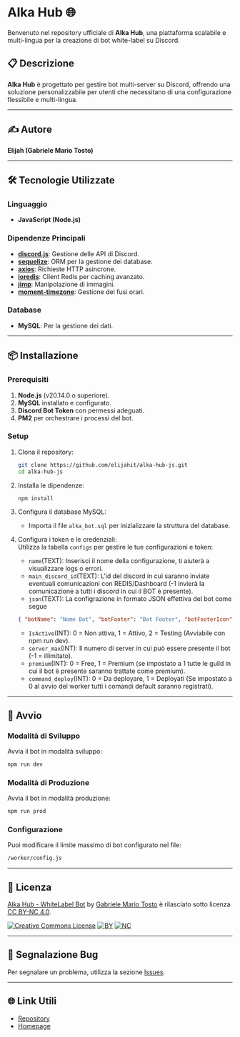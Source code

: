 
# Alka Hub 🌐  

Benvenuto nel repository ufficiale di **Alka Hub**, una piattaforma scalabile e multi-lingua per la creazione di bot white-label su Discord.

## 📋 Descrizione
**Alka Hub** è progettato per gestire bot multi-server su Discord, offrendo una soluzione personalizzabile per utenti che necessitano di una configurazione flessibile e multi-lingua.

---

## ✍️ Autore  
**Elijah (Gabriele Mario Tosto)**

---

## 🛠️ Tecnologie Utilizzate  

### Linguaggio  
- **JavaScript (Node.js)**  

### Dipendenze Principali  
- **[discord.js](https://discord.js.org/)**: Gestione delle API di Discord.  
- **[sequelize](https://sequelize.org/)**: ORM per la gestione dei database.  
- **[axios](https://axios-http.com/)**: Richieste HTTP asincrone.  
- **[ioredis](https://github.com/luin/ioredis)**: Client Redis per caching avanzato.  
- **[jimp](https://github.com/oliver-moran/jimp)**: Manipolazione di immagini.  
- **[moment-timezone](https://momentjs.com/timezone/)**: Gestione dei fusi orari.  

### Database  
- **MySQL**: Per la gestione dei dati.  

---

## 📦 Installazione  

### Prerequisiti  
1. **Node.js** (v20.14.0 o superiore).  
2. **MySQL** installato e configurato.  
3. **Discord Bot Token** con permessi adeguati.  
4. **PM2** per orchestrare i processi del bot.  

### Setup  
1. Clona il repository:  
   ```bash  
   git clone https://github.com/elijahit/alka-hub-js.git  
   cd alka-hub-js  
   ```
2. Installa le dipendenze:  
   ```bash  
   npm install  
   ```

3. Configura il database MySQL:  
   - Importa il file `alka_bot.sql` per inizializzare la struttura del database.

4. Configura i token e le credenziali:  
   Utilizza la tabella ```configs``` per gestire le tue configurazioni e token:
   - ```name```(TEXT): Inserisci il nome della configurazione, ti aiuterà a visualizzare logs o errori.
   - ```main_discord_id```(TEXT): L'id del discord in cui saranno inviate eventuali comunicazioni con REDIS/Dashboard (-1 invierà la comunicazione a tutti i discord in cui il BOT è presente).
   - ```json```(TEXT): La configrazione in formato JSON effettiva del bot come segue 
   ```json 
   { "botName": "Nome Bot", "botFooter": "Bot Footer", "botFooterIcon": "https://cdn.discordapp.com/app-icons/843183839869665280/6bafa96797abd3b0344721c58d6e5502.png", "token": "TOKEN_HERE", "clientId": "ID_APPLICAZIONE", "presenceStatus": ["PRESENCE 1", "PRESENCE 2", "PRESENCE 3", ...] }
   ```
   - ```IsActive```(INT): 0 = Non attiva, 1 = Attivo, 2 = Testing (Avviabile con npm run dev).
   - ```server_max```(INT): Il numero di server in cui può essere presente il bot (-1 = illimitato).
   - ```premium```(INT): 0 = Free, 1 = Premium (se impostato a 1 tutte le guild in cui il bot è presente saranno trattate come premium).
   - ```command_deploy```(INT): 0 = Da deployare, 1 = Deployati (Se impostato a 0 al avvio del worker tutti i comandi default saranno registrati).
   

---

## 🚀 Avvio  

### Modalità di Sviluppo  
Avvia il bot in modalità sviluppo:  
```bash
npm run dev
```

### Modalità di Produzione  
Avvia il bot in modalità produzione:  
```bash
npm run prod
```

### Configurazione  
Puoi modificare il limite massimo di bot configurato nel file:  
```bash
/worker/config.js
```

---

## 📄 Licenza  
[Alka Hub - WhiteLabel Bot](https://github.com/elijahit/alka-hub-js) by [Gabriele Mario Tosto](https://www.linkedin.com/in/gabriele-tosto) è rilasciato sotto licenza [CC BY-NC 4.0](https://creativecommons.org/licenses/by-nc/4.0/?ref=chooser-v1).  

[![Creative Commons License](https://mirrors.creativecommons.org/presskit/icons/cc.svg?ref=chooser-v1)](https://creativecommons.org/licenses/by-nc/4.0/?ref=chooser-v1)
[![BY](https://mirrors.creativecommons.org/presskit/icons/by.svg?ref=chooser-v1)](https://creativecommons.org/licenses/by-nc/4.0/?ref=chooser-v1)
[![NC](https://mirrors.creativecommons.org/presskit/icons/nc.svg?ref=chooser-v1)](https://creativecommons.org/licenses/by-nc/4.0/?ref=chooser-v1)

---

## 🐛 Segnalazione Bug  
Per segnalare un problema, utilizza la sezione [Issues](https://github.com/elijahit/alka-hub-js/issues).

---

## 🌐 Link Utili  
- [Repository](https://github.com/elijahit/alka-hub-js)  
- [Homepage](https://github.com/elijahit/alka-hub-js#readme)  

```